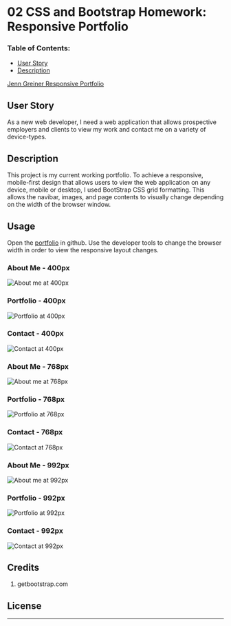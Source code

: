 # 02 CSS and Bootstrap Homework: Responsive Portfolio

### Table of Contents:
* [User Story](#user-story)
* [Description](#description)

[Jenn Greiner Responsive Portfolio](https://jenngreiner.github.io/Css-Bootstrap-homework2/)



## User Story
As a new web developer, I need a web application that allows prospective employers and clients to view my work and contact me on a variety of device-types.

## Description 
This project is my current working portfolio. To achieve a responsive, mobile-first design that allows users to view the web application on any device, mobile or desktop, I used BootStrap CSS grid formatting. This allows the navibar, images, and page contents to visually change depending on the width of the browser window. 

## Usage
Open the [portfolio](https://jenngreiner.github.io/Css-Bootstrap-homework2/) in github. Use the developer tools to change the browser width in order to view the responsive layout changes. 

### About Me - 400px
![About me at 400px](./Assets/Images/400-index.png)

### Portfolio - 400px
![Portfolio at 400px](./Assets/Images/400-portfolio.png)

### Contact - 400px
![Contact at 400px](./Assets/Images/400-contact.png)

### About Me - 768px
![About me at 768px](./Assets/Images/768-index.png)

### Portfolio - 768px
![Portfolio at 768px](./Assets/Images/768-portfolio.png)

### Contact - 768px
![Contact at 768px](./Assets/Images/768-contact.png)

### About Me - 992px
![About me at 992px](./Assets/Images/992-index.png)

### Portfolio - 992px
![Portfolio at 992px](./Assets/Images/992-portfolio.png)

### Contact - 992px
![Contact at 992px](./Assets/Images/992-contact.png)



## Credits
1. getbootstrap.com

## License 
- - -

